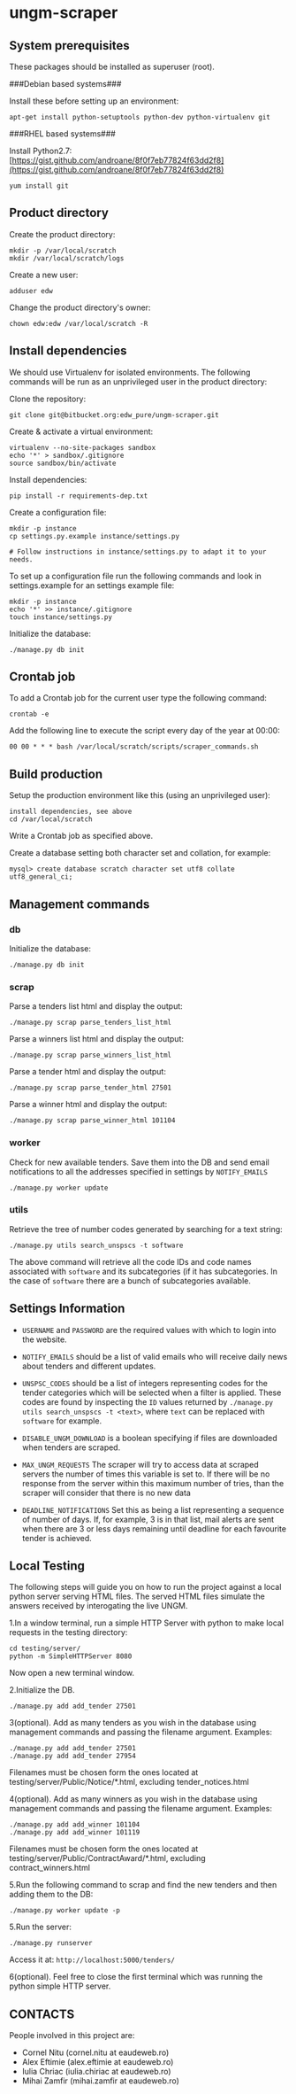 ungm-scraper
============

System prerequisites
--------------------

These packages should be installed as superuser (root).


###Debian based systems###

Install these before setting up an environment:

    apt-get install python-setuptools python-dev python-virtualenv git

###RHEL based systems###

Install Python2.7: [https://gist.github.com/androane/8f0f7eb77824f63dd2f8](https://gist.github.com/androane/8f0f7eb77824f63dd2f8)

    yum install git


Product directory
-----------------

Create the product directory:

    mkdir -p /var/local/scratch
    mkdir /var/local/scratch/logs

Create a new user:

    adduser edw

Change the product directory's owner:

    chown edw:edw /var/local/scratch -R


Install dependencies
--------------------
We should use Virtualenv for isolated environments. The following commands will
be run as an unprivileged user in the product directory:

Clone the repository:

    git clone git@bitbucket.org:edw_pure/ungm-scraper.git

Create & activate a virtual environment:

    virtualenv --no-site-packages sandbox
    echo '*' > sandbox/.gitignore
    source sandbox/bin/activate

Install dependencies:

    pip install -r requirements-dep.txt

Create a configuration file:

    mkdir -p instance
    cp settings.py.example instance/settings.py

    # Follow instructions in instance/settings.py to adapt it to your needs.

To set up a configuration file run the following commands and look in settings.example 
for an settings example file:

    mkdir -p instance
    echo '*' >> instance/.gitignore
    touch instance/settings.py
    
Initialize the database:

    ./manage.py db init


Crontab job
-----------

To add a Crontab job for the current user type the following command:

    crontab -e
    
Add the following line to execute the script every day of the year at 00:00:

    00 00 * * * bash /var/local/scratch/scripts/scraper_commands.sh
    

Build production
----------------

Setup the production environment like this (using an unprivileged user):

    install dependencies, see above
    cd /var/local/scratch

Write a Crontab job as specified above.

Create a database setting both character set and collation, for example:

    mysql> create database scratch character set utf8 collate utf8_general_ci;

Management commands
-------------------

### db ###


Initialize the database:

    ./manage.py db init

### scrap ###


Parse a tenders list html and display the output:

    ./manage.py scrap parse_tenders_list_html

Parse a winners list html and display the output:

    ./manage.py scrap parse_winners_list_html

Parse a tender html and display the output:

    ./manage.py scrap parse_tender_html 27501

Parse a winner html and display the output:

    ./manage.py scrap parse_winner_html 101104


### worker ###


Check for new available tenders. Save them into the DB and send email
notifications to all the addresses specified in settings by ``NOTIFY_EMAILS``

    ./manage.py worker update
    
    
### utils ###


Retrieve the tree of number codes generated by searching for a text string:

    ./manage.py utils search_unspscs -t software
    
The above command will retrieve all the code IDs and code names associated with 
``software`` and its subcategories (if it has subcategories. In the case of
``software`` there are a bunch of subcategories available.


Settings Information
--------------------

* ``USERNAME`` and ``PASSWORD`` are the required values with which to login into
  the website.

* ``NOTIFY_EMAILS`` should be a list of valid emails who will receive daily news
  about tenders and different updates.

* ``UNSPSC_CODES`` should be a list of integers representing codes for the 
  tender categories which will be selected when a filter is applied. These codes
  are found by inspecting the ``ID`` values returned by
  ``./manage.py utils search_unspscs -t <text>``, where ``text`` can be replaced
  with ``software`` for example.
  
* ``DISABLE_UNGM_DOWNLOAD`` is a boolean specifying if files are downloaded
when tenders are scraped.

* ``MAX_UNGM_REQUESTS`` The scraper will try to access data at scraped servers
the number of times this variable is set to. If there will be no response from
the server within this maximum number of tries, than the scraper will consider 
that there is no new data

* ``DEADLINE_NOTIFICATIONS`` Set this as being a list representing a sequence of
 number of days. If, for example, 3 is in that list, mail alerts are sent when 
there are 3 or less days remaining until deadline for each favourite tender is 
achieved.

Local Testing
-------------
The following steps will guide you on how to run the project against a local
python server serving HTML files. The served HTML files simulate the answers
received by interogating the live UNGM.


1.In a window terminal, run a simple HTTP Server with python to make local 
requests in the testing directory:
    
    cd testing/server/
    python -m SimpleHTTPServer 8080

Now open a new terminal window.

2.Initialize the DB.
    
    ./manage.py add add_tender 27501

3(optional). Add as many tenders as you wish in the database using management
commands and passing the filename argument. Examples:

    ./manage.py add add_tender 27501
    ./manage.py add add_tender 27954

Filenames must be chosen form the ones located at
testing/server/Public/Notice/*.html, excluding tender_notices.html

4(optional). Add as many winners as you wish in the database using management
commands and passing the filename argument. Examples:

    ./manage.py add add_winner 101104
    ./manage.py add add_winner 101119

Filenames must be chosen form the ones located at
testing/server/Public/ContractAward/*.html, excluding contract_winners.html

5.Run the following command to scrap and find the new tenders and then adding
them to the DB:

    ./manage.py worker update -p

5.Run the server:

    ./manage.py runserver

Access it at: `http://localhost:5000/tenders/`

6(optional). Feel free to close the first terminal which was running the python
simple HTTP server.


CONTACTS
--------

People involved in this project are:

+ Cornel Nitu (cornel.nitu at eaudeweb.ro)
+ Alex Eftimie (alex.eftimie at eaudeweb.ro)
+ Iulia Chriac (iulia.chiriac at eaudeweb.ro)
+ Mihai Zamfir (mihai.zamfir at eaudeweb.ro)
